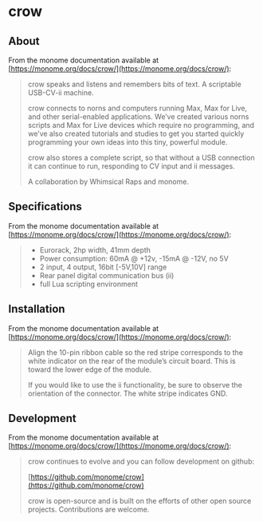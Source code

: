 # crow

## About

From the monome documentation available at [https://monome.org/docs/crow/](https://monome.org/docs/crow/):

> crow speaks and listens and remembers bits of text. A scriptable USB-CV-ii machine.
> 
> crow connects to norns and computers running Max, Max for Live, and other serial-enabled applications. We’ve created various norns scripts and Max for Live devices which require no programming, and we’ve also created tutorials and studies to get you started quickly programming your own ideas into this tiny, powerful module.
> 
> crow also stores a complete script, so that without a USB connection it can continue to run, responding to CV input and ii messages.
> 
> A collaboration by Whimsical Raps and monome.

## Specifications

From the monome documentation available at [https://monome.org/docs/crow/](https://monome.org/docs/crow/):

> * Eurorack, 2hp width, 41mm depth
> * Power consumption: 60mA @ +12v, -15mA @ -12V, no 5V
> * 2 input, 4 output, 16bit [-5V,10V] range
> * Rear panel digital communication bus (ii)
> * full Lua scripting environment

## Installation

From the monome documentation available at [https://monome.org/docs/crow/](https://monome.org/docs/crow/):

> Align the 10-pin ribbon cable so the red stripe corresponds to the white indicator on the rear of the module’s circuit board. This is toward the lower edge of the module.
> 
> If you would like to use the ii functionality, be sure to observe the orientation of the connector. The white stripe indicates GND.

## Development

From the monome documentation available at [https://monome.org/docs/crow/](https://monome.org/docs/crow/):

> crow continues to evolve and you can follow development on github:
> 
> [https://github.com/monome/crow](https://github.com/monome/crow)
> 
> crow is open-source and is built on the efforts of other open source projects. Contributions are welcome.
